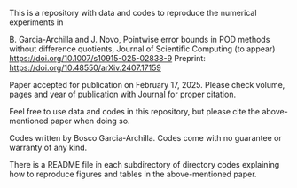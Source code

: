 This is a repository with data and codes to reproduce the numerical experiments in

B. Garcia-Archilla and J. Novo, 
     Pointwise error bounds in POD methods without difference quotients,
     Journal of Scientific Computing (to appear)
     https://doi.org/10.1007/s10915-025-02838-9
     Preprint: https://doi.org/10.48550/arXiv.2407.17159

Paper accepted for publication on February 17, 2025. Please check volume, pages and year of publication with Journal for proper citation.

Feel free to use data and codes in this repository, but please cite the above-mentioned paper when doing so.

Codes written by Bosco Garcia-Archilla. Codes come with no guarantee or warranty of any kind.

There is a README file in each subdirectory of directory codes explaining how to reproduce figures and tables in the above-mentioned paper.
